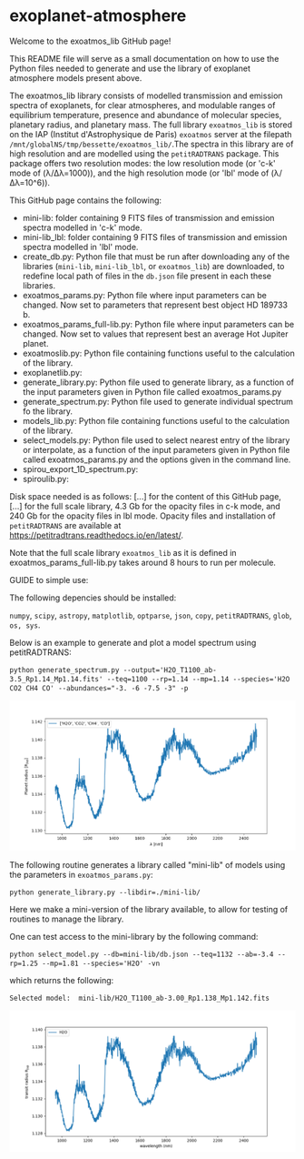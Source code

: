 # exoplanet-atmosphere

Welcome to the exoatmos_lib GitHub page! 

This README file will serve as a small documentation on how to use the Python files needed to generate and use the library  of exoplanet atmosphere models present above. 

The exoatmos_lib library consists of modelled transmission and emission spectra of exoplanets, for clear atmospheres, and modulable ranges of equilibrium temperature, presence and abundance of molecular species, planetary radius, and planetary mass. The full library `exoatmos_lib` is stored on the IAP (Institut d'Astrophysique de Paris) `exoatmos` server at the filepath `/mnt/globalNS/tmp/bessette/exoatmos_lib/`.The spectra in this library are of high resolution and are modelled using the `petitRADTRANS` package. This package offers two resolution modes: the low resolution mode (or 'c-k' mode of (λ/Δλ=1000)), and the high resolution mode (or 'lbl' mode of (λ/Δλ=10^6)). 

This GitHub page contains the following: 

- mini-lib: folder containing 9 FITS files of transmission and emission spectra modelled in 'c-k' mode.
- mini-lib_lbl: folder containing 9 FITS files of transmission and emission spectra modelled in 'lbl' mode.
- create_db.py: Python file that must be run after downloading any of the libraries (`mini-lib`, `mini-lib_lbl`, or `exoatmos_lib`) are downloaded, to redefine local path of files in the `db.json` file present in each these libraries. 
- exoatmos_params.py: Python file where input parameters can be changed. Now set to parameters that represent best object HD 189733 b. 
- exoatmos_params_full-lib.py: Python file where input parameters can be changed. Now set to values that represent best an average Hot Jupiter planet. 
- exoatmoslib.py: Python file containing functions useful to the calculation of the library. 
- exoplanetlib.py: 
- generate_library.py: Python file used to generate library, as a function of the input parameters given in Python file called exoatmos_params.py
- generate_spectrum.py: Python file used to generate individual spectrum fo the library. 
- models_lib.py: Python file containing functions useful to the calculation of the library. 
- select_models.py: Python file used to select nearest entry of the library or interpolate, as a function of the input parameters given in Python file called exoatmos_params.py and the options given in the command line. 
- spirou_export_1D_spectrum.py: 
- spiroulib.py: 

Disk space needed is as follows: [...] for the content of this GitHub page, [...] for the full scale library, 4.3 Gb for the opacity files in c-k mode, and 240 Gb for the opacity files in lbl mode. Opacity files and installation of `petitRADTRANS` are available at https://petitradtrans.readthedocs.io/en/latest/. 

Note that the full scale library `exoatmos_lib` as it is defined in exoatmos_params_full-lib.py takes around 8 hours to run per molecule. 


GUIDE to simple use:

The following depencies should be installed:

`numpy`, `scipy`, `astropy`, `matplotlib`, `optparse`, `json`, `copy`, `petitRADTRANS`, `glob`, `os, sys`.

Below is an example to generate and plot a model spectrum using petitRADTRANS:

```
python generate_spectrum.py --output='H2O_T1100_ab-3.5_Rp1.14_Mp1.14.fits' --teq=1100 --rp=1.14 --mp=1.14 --species='H2O CO2 CH4 CO' --abundances="-3. -6 -7.5 -3" -p
```
![Alt text](Figures/generate_spectrum_example.png?raw=true "Title")

The following routine generates a library called "mini-lib" of models using the parameters in `exoatmos_params.py`:

```
python generate_library.py --libdir=./mini-lib/
```

Here we make a mini-version of the library available, to allow for testing of routines to manage the library. 

One can test access to the mini-library by the following command:

```
python select_model.py --db=mini-lib/db.json --teq=1132 --ab=-3.4 --rp=1.25 --mp=1.81 --species='H2O' -vn
```

which returns the following:

```
Selected model:  mini-lib/H2O_T1100_ab-3.00_Rp1.138_Mp1.142.fits
```

![Alt text](Figures/select_model_H2O.png?raw=true "Title")
